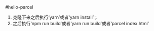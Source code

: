 #hello-parcel

1. 克隆下来之后执行‘yarn’或者‘yarn install’；
2. 之后执行‘npm run build’或者‘yarn run build’或者‘parcel index.html’